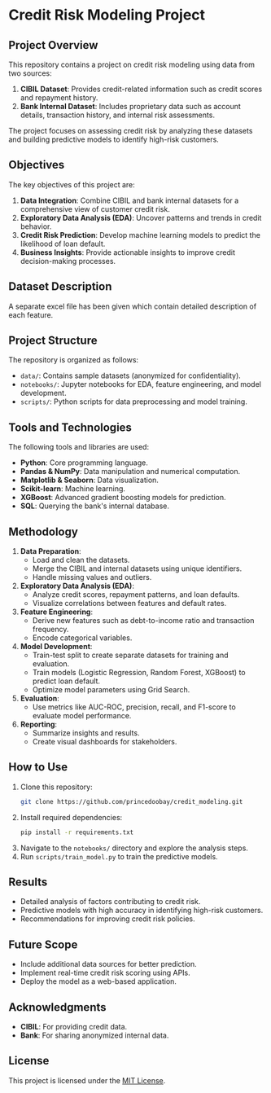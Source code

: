 # Credit Risk Modeling Project

## Project Overview
This repository contains a project on credit risk modeling using data from two sources:
1. **CIBIL Dataset**: Provides credit-related information such as credit scores and repayment history.
2. **Bank Internal Dataset**: Includes proprietary data such as account details, transaction history, and internal risk assessments.

The project focuses on assessing credit risk by analyzing these datasets and building predictive models to identify high-risk customers.

## Objectives
The key objectives of this project are:
1. **Data Integration**: Combine CIBIL and bank internal datasets for a comprehensive view of customer credit risk.
2. **Exploratory Data Analysis (EDA)**: Uncover patterns and trends in credit behavior.
3. **Credit Risk Prediction**: Develop machine learning models to predict the likelihood of loan default.
4. **Business Insights**: Provide actionable insights to improve credit decision-making processes.

## Dataset Description
A separate excel file has been given which contain detailed description of each feature.

## Project Structure
The repository is organized as follows:
- `data/`: Contains sample datasets (anonymized for confidentiality).
- `notebooks/`: Jupyter notebooks for EDA, feature engineering, and model development.
- `scripts/`: Python scripts for data preprocessing and model training.

## Tools and Technologies
The following tools and libraries are used:
- **Python**: Core programming language.
- **Pandas & NumPy**: Data manipulation and numerical computation.
- **Matplotlib & Seaborn**: Data visualization.
- **Scikit-learn**: Machine learning.
- **XGBoost**: Advanced gradient boosting models for prediction.
- **SQL**: Querying the bank's internal database.

## Methodology
1. **Data Preparation**:
   - Load and clean the datasets.
   - Merge the CIBIL and internal datasets using unique identifiers.
   - Handle missing values and outliers.
2. **Exploratory Data Analysis (EDA)**:
   - Analyze credit scores, repayment patterns, and loan defaults.
   - Visualize correlations between features and default rates.
3. **Feature Engineering**:
   - Derive new features such as debt-to-income ratio and transaction frequency.
   - Encode categorical variables.
4. **Model Development**:
   - Train-test split to create separate datasets for training and evaluation.
   - Train models (Logistic Regression, Random Forest, XGBoost) to predict loan default.
   - Optimize model parameters using Grid Search.
5. **Evaluation**:
   - Use metrics like AUC-ROC, precision, recall, and F1-score to evaluate model performance.
6. **Reporting**:
   - Summarize insights and results.
   - Create visual dashboards for stakeholders.

## How to Use
1. Clone this repository:
   ```bash
   git clone https://github.com/princedoobay/credit_modeling.git
   ```
2. Install required dependencies:
   ```bash
   pip install -r requirements.txt
   ```
3. Navigate to the `notebooks/` directory and explore the analysis steps.
4. Run `scripts/train_model.py` to train the predictive models.

## Results
- Detailed analysis of factors contributing to credit risk.
- Predictive models with high accuracy in identifying high-risk customers.
- Recommendations for improving credit risk policies.

## Future Scope
- Include additional data sources for better prediction.
- Implement real-time credit risk scoring using APIs.
- Deploy the model as a web-based application.

## Acknowledgments
- **CIBIL**: For providing credit data.
- **Bank**: For sharing anonymized internal data.

## License
This project is licensed under the [MIT License](LICENSE).
